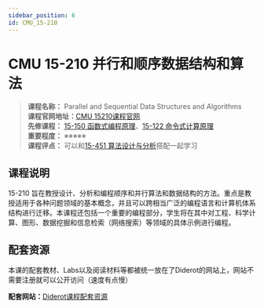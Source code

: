 ```yaml
---
sidebar_position: 6
id: CMU_15-210 
---
```


# CMU 15-210 并行和顺序数据结构和算法

>**课程名称：** Parallel and Sequential Data Structures and Algorithms    
**课程官网地址：**[CMU 15210课程官网](https://www.cs.cmu.edu/~15210/)  
**先修课程：** [15-150 函数式编程原理](https://hackway.org/docs/cs/sophomore/functional/cs15150)、[15-122 命令式计算原理](https://hackway.org/docs/cs/freshman/cpp/cs15122)    
**重要程度：** ※※※※※  
**课程评点：** 可以和[15-451 算法设计与分析](https://hackway.org/docs/cs/sophomore/algorithm/cs15451)搭配一起学习

## 课程说明
15-210 旨在教授设计、分析和编程顺序和并行算法和数据结构的方法。重点是教授适用于各种问题领域的基本概念，并且可以跨相当广泛的编程语言和计算机体系结构进行迁移。本课程还包括一个重要的编程部分，学生将在其中对工程、科学计算、图形、数据挖掘和信息检索（网络搜索）等领域的具体示例进行编程。

## 配套资源
本课的配套教材、Labs以及阅读材料等都被统一放在了Diderot的网站上，网站不需要注册就可以公开访问（速度有点慢）

**配套网站：**[Diderot课程配套资源](https://www.diderot.one/courses/89/books/364/chapter/4648)
